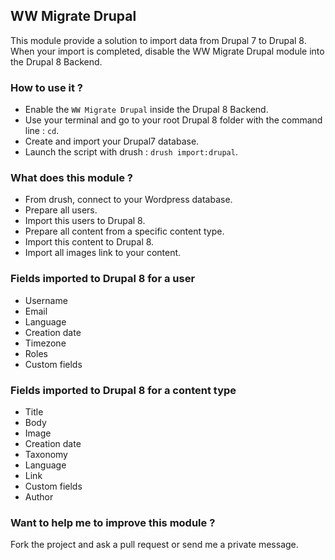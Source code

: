 ## WW Migrate Drupal

This module provide a solution to import data from Drupal 7 to Drupal 8.
When your import is completed, disable the WW Migrate Drupal module into the Drupal 8 Backend.

### How to use it ?

- Enable the ```WW Migrate Drupal``` inside the Drupal 8 Backend.
- Use your terminal and go to your root Drupal 8 folder with the command line : ```cd```.
- Create and import your Drupal7 database.
- Launch the script with drush : ```drush import:drupal```.

### What does this module ?

- From drush, connect to your Wordpress database.
- Prepare all users.
- Import this users to Drupal 8.
- Prepare all content from a specific content type.
- Import this content to Drupal 8.
- Import all images link to your content.

### Fields imported to Drupal 8 for a user

- Username
- Email
- Language
- Creation date
- Timezone
- Roles
- Custom fields

### Fields imported to Drupal 8 for a content type

- Title
- Body
- Image
- Creation date
- Taxonomy
- Language
- Link
- Custom fields
- Author

### Want to help me to improve this module ?

Fork the project and ask a pull request or send me a private message.
